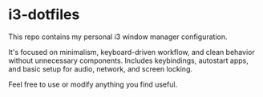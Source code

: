 # i3-dotfiles

This repo contains my personal i3 window manager configuration.

It's focused on minimalism, keyboard-driven workflow, and clean behavior without unnecessary components. Includes keybindings, autostart apps, and basic setup for audio, network, and screen locking.

Feel free to use or modify anything you find useful.

